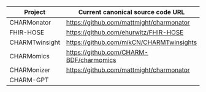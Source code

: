 

| Project | Current canonical source code URL |
|---|---|
| CHARMonator | https://github.com/mattmight/charmonator |
| FHIR-HOSE | https://github.com/ehurwitz/FHIR-HOSE |
| CHARMTwinsight | https://github.com/mikCN/CHARMTwinsights |
| CHARMomics | https://github.com/CHARM-BDF/charmomics |
| CHARMonizer | https://github.com/mattmight/charmonator |
| CHARM-GPT |  |

